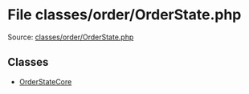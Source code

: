 File classes/order/OrderState.php
=========

Source: [classes/order/OrderState.php](https://github.com/PrestaShop/PrestaShop/blob/1.6.0.9/classes/order/OrderState.php)


Classes
-------

* [OrderStateCore](class.OrderStateCore.md)

